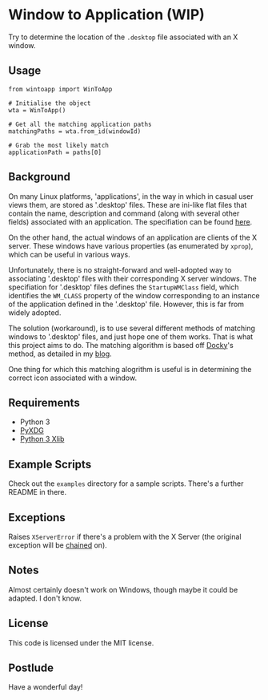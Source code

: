 Window to Application (WIP)
===========================

Try to determine the location of the `.desktop` file associated with an X window.


Usage
-----

    from wintoapp import WinToApp

    # Initialise the object
    wta = WinToApp()

    # Get all the matching application paths
    matchingPaths = wta.from_id(windowId)

    # Grab the most likely match
    applicationPath = paths[0]


Background
----------

On many Linux platforms, 'applications', in the way in which in casual user views them, are stored as '.desktop' files. These are ini-like flat files that contain the name, description and command (along with several other fields) associated with an application. The specifiation can be found [here](http://standards.freedesktop.org/desktop-entry-spec/latest/).

On the other hand, the actual windows of an application are clients of the X server. These windows have various properties (as enumerated by `xprop`), which can be useful in various ways. 

Unfortunately, there is no straight-forward and well-adopted way to associating '.desktop' files with their corresponding X server windows. The specifiation for '.desktop' files defines the `StartupWMClass` field, which identifies the `WM_CLASS` property of the window corresponding to an instance of the application defined in the '.desktop' file. However, this is far from widely adopted.

The solution (workaround), is to use several different methods of matching windows to '.desktop' files, and just hope one of them works. That is what this project aims to do. The matching algorithm is based off [Docky](http://www.go-docky.com/)'s method, as detailed in my [blog](http://blog.samadamday.com/2014/the-algorithm-by-which-docky-determines-the-desktop-file-associated-with-a-window/).

One thing for which this matching alogrithm is useful is in determining the correct icon associated with a window.


Requirements
------------

- Python 3
- [PyXDG](http://freedesktop.org/wiki/Software/pyxdg/)
- [Python 3 Xlib](https://github.com/LiuLang/python3-xlib)


Example Scripts
---------------

Check out the `examples` directory for a sample scripts. There's a further README in there.


Exceptions
----------

Raises `XServerError` if there's a problem with the X Server (the original exception will be [chained](http://legacy.python.org/dev/peps/pep-3134/) on).


Notes
-----

Almost certainly doesn't work on Windows, though maybe it could be adapted. I don't know.


License
-------

This code is licensed under the MIT license.


Postlude
--------

Have a wonderful day!